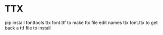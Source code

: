 # TTX
pip install fonttools
ttx font.ttf to make ttx file
edit names
ttx font.ttx to get back a ttf file to install